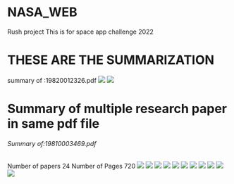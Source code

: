 # NASA_WEB
Rush project This is for space app challenge 2022
<h1>THESE ARE THE SUMMARIZATION  </h1>
summary of :19820012326.pdf
<img src="https://cdn.discordapp.com/attachments/1025603558952927274/1026174122117574736/IMG_20221002_234925.jpg"/>
<img src="https://cdn.discordapp.com/attachments/1025603558952927274/1026174121735897128/IMG_20221002_234914.jpg"/>
<h1> Summary of multiple research paper in same pdf file </h1>

<h6>Summary of:19810003469.pdf</h6>

<h7>Number of papers 24 </h7>
<h7>Number of Pages 720</h7>
<img src="https://cdn.discordapp.com/attachments/1025603558952927274/1026180104981856337/unknown.png"/>
<img src="https://cdn.discordapp.com/attachments/1025603558952927274/1026180123742978058/unknown.png"/>
<img src="https://cdn.discordapp.com/attachments/1025603558952927274/1026180175618113627/unknown.png"/>
<img src="https://cdn.discordapp.com/attachments/1025603558952927274/1026180185072091298/unknown.png"/>
<img src="https://cdn.discordapp.com/attachments/1025603558952927274/1026180790456959077/unknown.png"/>
<img src="https://cdn.discordapp.com/attachments/1025603558952927274/1026180808278560838/unknown.png"/>
<img src="https://cdn.discordapp.com/attachments/1025603558952927274/1026180822421753927/unknown.png"/>
<img src="https://cdn.discordapp.com/attachments/1025603558952927274/1026181039808331796/unknown.png"/>
<img src="https://cdn.discordapp.com/attachments/1025603558952927274/1026181341781438484/unknown.png"/>
<img src="https://cdn.discordapp.com/attachments/1025603558952927274/1026181486547845301/unknown.png"/>
<img src="https://cdn.discordapp.com/attachments/1025603558952927274/1026181594224001064/unknown.png"/>
<img src=""/>
<img src=""/>
<img src=""/>
<img src=""/>
<img src=""/>
<img src=""/>
<img src=""/>
<img src=""/>
<img src=""/>
<img src=""/>
<img src=""/>
<img src=""/>
<img src=""/>
<img src=""/>
